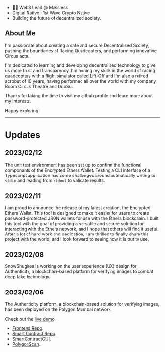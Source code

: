 * 👨‍💻 Web3 Lead @ Massless 
* Digital Native · 1st Wave Crypto Native
* Building the future of decentralized society.  

## About Me
I'm passionate about creating a safe and secure Decentralised Society, pushing the boundaries of Racing Quadcopters, and performing innovative Circus acts. 

I'm dedicated to learning and developing decentralised technology to give us more trust and transparency. I'm honing my skills in the world of racing quadcopters with a flight simulator called Lift-Off and I'm also a retired acrobat of 10 years, having performed all over the world with my company Boom Circus Theatre and DuoSu. 

Thanks for taking the time to visit my github profile and learn more about my interests. 

Happy exploring!

---
# Updates
## 2023/02/12
The unit test environment has been set up to confirm the functional componants of the Encrypted Ethers Wallet. Testing a CLI interface of a Typescript application has some challenges around autmatically writing to `stdin` and reading from `stdout` to validate results.

## 2023/02/11
I am proud to announce the release of my latest creation, the Encrypted Ethers Wallet. This tool is designed to make it easier for users to create password-protected JSON wallets for use with the Ethers blockchain. I built this tool with the goal of providing a versatile and secure solution for interacting with the Ethers network, and I hope that others will find it useful. After a lot of hard work and dedication, I am thrilled to finally share this project with the world, and I look forward to seeing how it is put to use.

## 2023/02/08
SnowShughes is working on the user experience (UX) design for Authenticity, a blockchain-based platform for verifying images to combat deep fake technology.

## 2023/02/06
The Authenticity platform, a blockchain-based solution for verifying images, has been deployed on the Polygon Mumbai network.  

Check out the [live demo](https://authenticity-frontend.vercel.app/).  
- [Frontend Repo](https://github.com/skarard/authenticity-frontend). 
- [Smart Contract Repo](https://github.com/skarard/authenticity-smart-contracts). 
- [SmartContractGUI](https://www.smartcontractgui.xyz/Authenticity-V1-CJPiiWMed3).
- [PolygonScan](https://mumbai.polygonscan.com/address/0xABFd0922f43C6591400F30ccFae055d5e2a54122).
